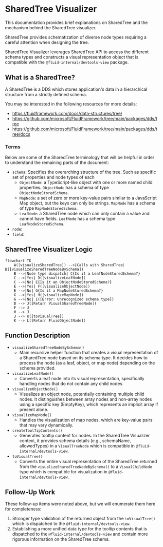 # SharedTree Visualizer

This documentation provides brief explanations on SharedTree and the mechanism behind the SharedTree visualizer.

SharedTree provides schematization of diverse node types requiring a careful attention when designing the tree.

SharedTree Visualizer leverages SharedTree API to access the different schema types and constructs a visual representation object that is compatible with the `@fluid-internal/devtools-view` package.

## What is a SharedTree?

A SharedTree is a DDS which stores application's data in a hierarchical structure from a strictly defined schema.

You may be interested in the following resources for more details:

-   https://fluidframework.com/docs/data-structures/tree/
-   https://github.com/microsoft/FluidFramework/tree/main/packages/dds/tree
-   https://github.com/microsoft/FluidFramework/tree/main/packages/dds/tree/docs

### Terms

Below are some of the SharedTree terminology that will be helpful in order to understand the remaining parts of the document:

-   `schema`: Specifies the overarching structure of the tree. Such as specific set of properties and node types of each
    -   `ObjectNode`: a TypeScript-like object with one or more named child properties. `ObjectNode` has a schema of type `ObjectNodeStoredSchema`.
    -   `MapNode`: a set of zero or more key-value pairs similar to a JavaScript Map object, but the keys can only be strings. `MapNode` has a schema of type `MapNodeStoredSchema`.
    -   `LeafNode`: a SharedTree node which can only contain a value and cannot have fields. `LeafNode` has a schema type `LeafNodeStoredSchema`.
-   `node`:
-   `field`:

## SharedTree Visualizer Logic

```mermaid
flowchart TD
    A([visualizeSharedTree]) -->|Calls with SharedTree| B([visualizeSharedTreeNodeBySchema])
    B -->|Node type dispatch| C{Is it a LeafNodeStoredSchema?}
    C -->|Yes| D([visualizeLeafNode])
    C -->|No| E{Is it an ObjectNodeStoredSchema?}
    E -->|Yes| F([visualizeObjectNode])
    E -->|No| G{Is it a MapNodeStoredSchema?}
    G -->|Yes| H([visualizeMapNode])
    G -->|No| I([Error: Unrecognized schema type])
    D --> J([Return VisualSharedTreeNode])
    F --> J
    H --> J
    J --> K([toVisualTree])
    K --> L([Return FluidObjectNode])
```

## Function Description

-   `visualizeSharedTreeNodeBySchema()`
    -   Main recursive helper function that creates a visual representation of a SharedTree node based on its schema type. It decides how to process the node (as a leaf, object, or map node) depending on the schema provided.
-   `visualizeLeafNode()`
    -   Converts a leaf node into its visual representation, specifically handling nodes that do not contain any child nodes.
-   `visualizeObjectNode()`
    -   Visualizes an object node, potentially containing multiple child nodes. It distinguishes between array nodes and non-array nodes using a specific key (EmptyKey), which represents an implicit array if present alone.
-   `visualizeMapNode()`
    -   Handles the visualization of map nodes, which are key-value pairs that may vary dynamically.
-   `createToolTipContents()`
    -   Generates tooltip content for nodes. In the SharedTree Visualizer context, it provides schema details (e.g., schemaName, allowedTypes) in a `VisualTreeNode` which is compatible in `@fluid-internal/devtools-view`.
-   `toVisualTree()`
    -   Converts the entire visual representation of the SharedTree returned from the `visualizeSharedTreeNodeBySchema()` to a `VisualChildNode` type which is compatible for visualization in `@fluid-internal/devtools-view`.

## Follow-Up Work

These follow-up items were noted above, but we will enumerate them here for completeness:

1. Stronger type validation of the returned object from the `toVisualTree()` which is dispatched to the `@fluid-internal/devtools-view`.
2. Establishing a more unified data type for the tooltip contents that is dispatched to the `@fluid-internal/devtools-view` and contain more rigorous information on the SharedTree schema.
